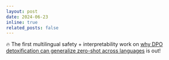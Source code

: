 ```yaml
---
layout: post
date: 2024-06-23
inline: true
related_posts: false
---
```


🔥 The first multilingual safety + interpretability work on [why DPO detoxification can generalize zero-shot across languages](https://arxiv.org/abs/2406.16235) is out!
